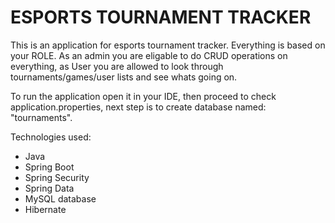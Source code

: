 <h1><b>ESPORTS TOURNAMENT TRACKER</b></h1>

This is an application for esports tournament tracker.  Everything is based on your ROLE. As an admin you are eligable to do CRUD operations on everything, as User you are allowed to look through tournaments/games/user lists and see whats going on.


To run the application open it in your IDE, then proceed to check application.properties, next step is to create database named: "tournaments".

Technologies used:

- Java
- Spring Boot 
- Spring Security
- Spring Data
- MySQL database
- Hibernate
